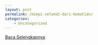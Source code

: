 ```yaml
---
layout: post
permalink: /mimpi-selamat-dari-kematian/
categories:
    - Uncategorized
---
```


[Baca Selengkapnya](/07)
